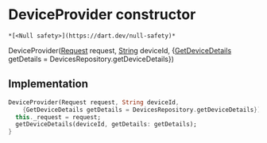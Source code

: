 


# DeviceProvider constructor




    *[<Null safety>](https://dart.dev/null-safety)*



DeviceProvider([Request](https://yonomi.co/yonomi-sdk/Request-class.html) request, [String](https://api.flutter.dev/flutter/dart-core/String-class.html) deviceId, {[GetDeviceDetails](../../providers_device_provider/GetDeviceDetails.md) getDetails = DevicesRepository.getDeviceDetails})





## Implementation

```dart
DeviceProvider(Request request, String deviceId,
    {GetDeviceDetails getDetails = DevicesRepository.getDeviceDetails}) {
  this._request = request;
  getDeviceDetails(deviceId, getDetails: getDetails);
}
```








